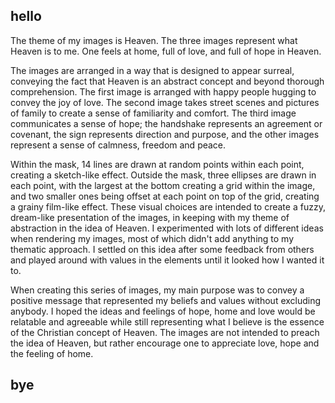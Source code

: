 ## hello

The theme of my images is Heaven. The three images represent what Heaven is to me. One feels at home, full of love, and full of hope in Heaven.

The images are arranged in a way that is designed to appear surreal, conveying the fact that Heaven is an abstract concept and beyond thorough comprehension. The first image is arranged with happy people hugging to convey the joy of love. The second image takes street scenes and pictures of family to create a sense of familiarity and comfort. The third image communicates a sense of hope; the handshake represents an agreement or covenant, the sign represents direction and purpose, and the other images represent a sense of calmness, freedom and peace.

Within the mask, 14 lines are drawn at random points within each point, creating a sketch-like effect. Outside the mask, three ellipses are drawn in each point, with the largest at the bottom creating a grid within the image, and two smaller ones being offset at each point on top of the grid, creating a grainy film-like effect. These visual choices are intended to create a fuzzy, dream-like presentation of the images, in keeping with my theme of abstraction in the idea of Heaven. I experimented with lots of different ideas when rendering my images, most of which didn't add anything to my thematic approach. I settled on this idea after some feedback from others and played around with values in the elements until it looked how I wanted it to. 

When creating this series of images, my main purpose was to convey a positive message that represented my beliefs and values without excluding anybody. I hoped the ideas and feelings of hope, home and love would be relatable and agreeable while still representing what I believe is the essence of the Christian concept of Heaven. The images are not intended to preach the idea of Heaven, but rather encourage one to appreciate love, hope and the feeling of home.

## bye